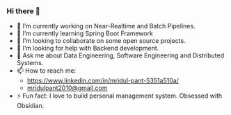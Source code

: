 ### Hi there 👋



- 🔭 I’m currently working on Near-Realtime and Batch Pipelines.
- 🌱 I’m currently learning Spring Boot Framework
- 👯 I’m looking to collaborate on some open source projects.
- 🤔 I’m looking for help with Backend development.
- 💬 Ask me about Data Engineering, Software Engineering and Distributed Systems.
- 📫 How to reach me: 
  - https://www.linkedin.com/in/mridul-pant-5351a510a/
  - mridulpant2010@gmail.com
- ⚡ Fun fact: I love to build personal management system. Obsessed with Obsidian.

